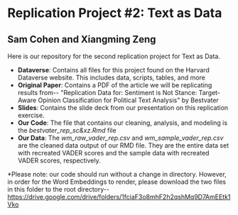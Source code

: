 # Replication Project #2: Text as Data
## Sam Cohen and Xiangming Zeng

Here is our repository for the second replication project for Text as Data. 
- **Dataverse**: Contains all files for this project found on the Harvard Dataverse website. This includes data, scripts, tables, and more
- **Original Paper**: Contains a PDF of the article we will be replicating results from-- "Replication Data for: Sentiment is Not Stance: Target-Aware Opinion Classification for Political Text Analysis" by Bestvater
- **Slides**: Contains the slide deck from our presentation on this replication exercise.
- **Our Code**: The file that contains our cleaning, analysis, and modeling is the *bestvater_rep_sc&xz.Rmd* file
- **Our Data**: The *wm_raw_vader_rep.csv* and *wm_sample_vader_rep.csv* are the cleaned data output of our RMD file. They are the entire data set with recreated VADER scores and the sample data with recreated VADER scores, respectively.

*Please note: our code should run without a change in directory. However, in order for the Word Embeddings to render, please download the two files in this folder to the root directory-- https://drive.google.com/drive/folders/1fciaF3o8mhF2h2qshMq9D7AmEEtk1Vko
